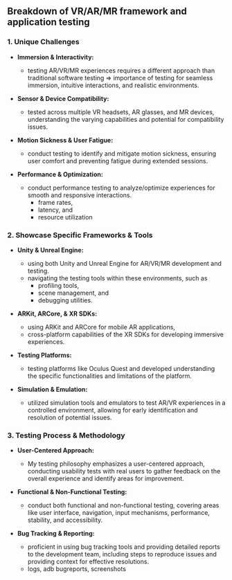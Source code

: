 ## Breakdown of VR/AR/MR framework and application testing

### 1. Unique Challenges

* **Immersion & Interactivity:**
  * testing AR/VR/MR experiences requires a different approach than traditional software testing => importance of testing for seamless immersion, intuitive interactions, and realistic environments.

* **Sensor & Device Compatibility:** 
  * tested across multiple VR headsets, AR glasses, and MR devices, understanding the varying capabilities and potential for compatibility issues.

* **Motion Sickness & User Fatigue:** 
  * conduct testing to identify and mitigate motion sickness, ensuring user comfort and preventing fatigue during extended sessions.

* **Performance & Optimization:** 
  * conduct performance testing to analyze/optimize experiences for smooth and responsive interactions.
    * frame rates,
    * latency, and
    * resource utilization 

### 2. Showcase Specific Frameworks & Tools

* **Unity & Unreal Engine:** 
  * using both Unity and Unreal Engine for AR/VR/MR development and testing. 
  * navigating the testing tools within these environments, such as
    * profiling tools,
    * scene management, and
    * debugging utilities.

* **ARKit, ARCore, & XR SDKs:** 
  * using ARKit and ARCore for mobile AR applications, 
  * cross-platform capabilities of the XR SDKs for developing immersive experiences.

* **Testing Platforms:** 
  * testing platforms like Oculus Quest and developed understanding the specific functionalities and limitations of the platform.

* **Simulation & Emulation:** 
  * utilized simulation tools and emulators to test AR/VR experiences in a controlled environment, allowing for early identification and resolution of potential issues.

### 3. Testing Process & Methodology

* **User-Centered Approach:** 
  * My testing philosophy emphasizes a user-centered approach, conducting usability tests with real users to gather feedback on the overall experience and identify areas for improvement.

* **Functional & Non-Functional Testing:** 
  * conduct both functional and non-functional testing, covering areas like user interface, navigation, input mechanisms, performance, stability, and accessibility.

* **Bug Tracking & Reporting:** 
  * proficient in using bug tracking tools and providing detailed reports to the development team, including steps to reproduce issues and providing context for effective resolutions.
  * logs, adb bugreports, screenshots